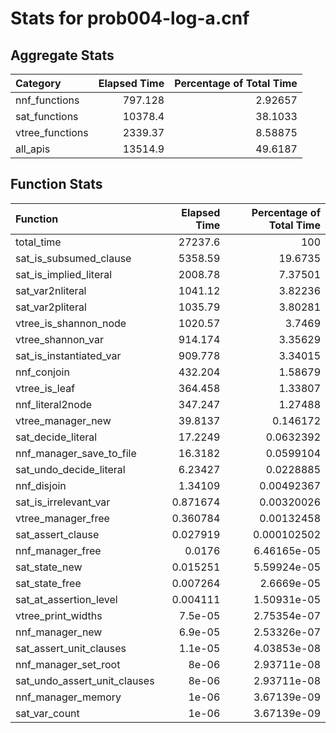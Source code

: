 # Stats for prob004-log-a.cnf

## Aggregate Stats

| Category        |   Elapsed Time |   Percentage of Total Time |
|:----------------|---------------:|---------------------------:|
| nnf_functions   |        797.128 |                    2.92657 |
| sat_functions   |      10378.4   |                   38.1033  |
| vtree_functions |       2339.37  |                    8.58875 |
| all_apis        |      13514.9   |                   49.6187  |

## Function Stats

| Function                     |   Elapsed Time |   Percentage of Total Time |
|:-----------------------------|---------------:|---------------------------:|
| total_time                   |   27237.6      |              100           |
| sat_is_subsumed_clause       |    5358.59     |               19.6735      |
| sat_is_implied_literal       |    2008.78     |                7.37501     |
| sat_var2nliteral             |    1041.12     |                3.82236     |
| sat_var2pliteral             |    1035.79     |                3.80281     |
| vtree_is_shannon_node        |    1020.57     |                3.7469      |
| vtree_shannon_var            |     914.174    |                3.35629     |
| sat_is_instantiated_var      |     909.778    |                3.34015     |
| nnf_conjoin                  |     432.204    |                1.58679     |
| vtree_is_leaf                |     364.458    |                1.33807     |
| nnf_literal2node             |     347.247    |                1.27488     |
| vtree_manager_new            |      39.8137   |                0.146172    |
| sat_decide_literal           |      17.2249   |                0.0632392   |
| nnf_manager_save_to_file     |      16.3182   |                0.0599104   |
| sat_undo_decide_literal      |       6.23427  |                0.0228885   |
| nnf_disjoin                  |       1.34109  |                0.00492367  |
| sat_is_irrelevant_var        |       0.871674 |                0.00320026  |
| vtree_manager_free           |       0.360784 |                0.00132458  |
| sat_assert_clause            |       0.027919 |                0.000102502 |
| nnf_manager_free             |       0.0176   |                6.46165e-05 |
| sat_state_new                |       0.015251 |                5.59924e-05 |
| sat_state_free               |       0.007264 |                2.6669e-05  |
| sat_at_assertion_level       |       0.004111 |                1.50931e-05 |
| vtree_print_widths           |       7.5e-05  |                2.75354e-07 |
| nnf_manager_new              |       6.9e-05  |                2.53326e-07 |
| sat_assert_unit_clauses      |       1.1e-05  |                4.03853e-08 |
| nnf_manager_set_root         |       8e-06    |                2.93711e-08 |
| sat_undo_assert_unit_clauses |       8e-06    |                2.93711e-08 |
| nnf_manager_memory           |       1e-06    |                3.67139e-09 |
| sat_var_count                |       1e-06    |                3.67139e-09 |
